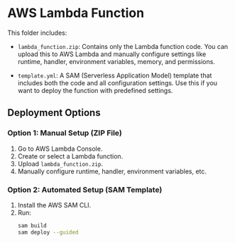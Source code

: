 # AWS Lambda Function

This folder includes:

- `lambda_function.zip`: Contains only the Lambda function code. You can upload this to AWS Lambda and manually configure settings like runtime, handler, environment variables, memory, and permissions.

- `template.yml`: A SAM (Serverless Application Model) template that includes both the code and all configuration settings. Use this if you want to deploy the function with predefined settings.

## Deployment Options

### Option 1: Manual Setup (ZIP File)
1. Go to AWS Lambda Console.
2. Create or select a Lambda function.
3. Upload `lambda_function.zip`.
4. Manually configure runtime, handler, environment variables, etc.

### Option 2: Automated Setup (SAM Template)
1. Install the AWS SAM CLI.
2. Run:
   ```bash
   sam build
   sam deploy --guided
   ```
